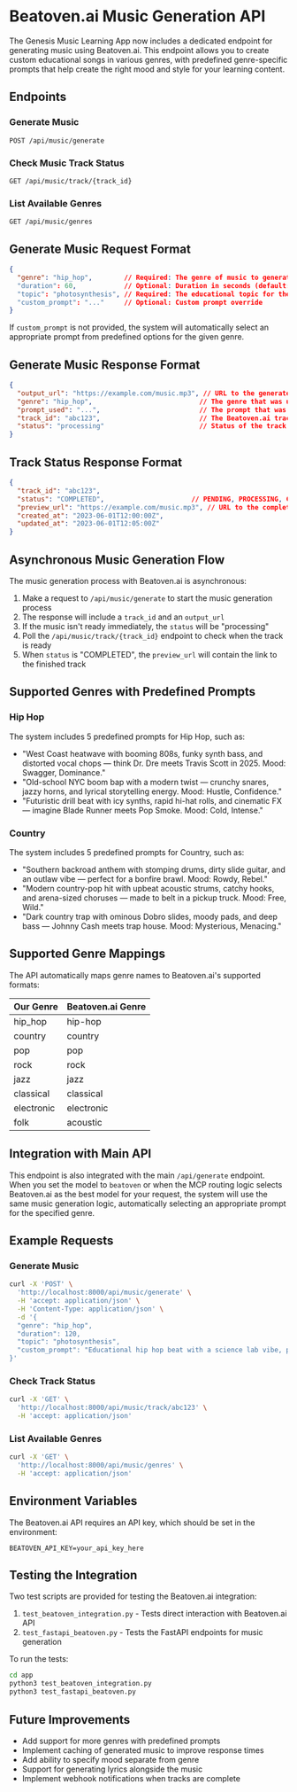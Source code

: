 # Beatoven.ai Music Generation API

The Genesis Music Learning App now includes a dedicated endpoint for generating music using Beatoven.ai. This endpoint allows you to create custom educational songs in various genres, with predefined genre-specific prompts that help create the right mood and style for your learning content.

## Endpoints

### Generate Music
```
POST /api/music/generate
```

### Check Music Track Status
```
GET /api/music/track/{track_id}
```

### List Available Genres
```
GET /api/music/genres
```

## Generate Music Request Format

```json
{
  "genre": "hip_hop",        // Required: The genre of music to generate
  "duration": 60,            // Optional: Duration in seconds (default: 60)
  "topic": "photosynthesis", // Required: The educational topic for the song
  "custom_prompt": "..."     // Optional: Custom prompt override
}
```

If `custom_prompt` is not provided, the system will automatically select an appropriate prompt from predefined options for the given genre.

## Generate Music Response Format

```json
{
  "output_url": "https://example.com/music.mp3", // URL to the generated music
  "genre": "hip_hop",                           // The genre that was used
  "prompt_used": "...",                         // The prompt that was used for generation
  "track_id": "abc123",                         // The Beatoven.ai track ID (if available)
  "status": "processing"                        // Status of the track (processing or completed)
}
```

## Track Status Response Format

```json
{
  "track_id": "abc123",
  "status": "COMPLETED",                      // PENDING, PROCESSING, COMPLETED, FAILED, ERROR
  "preview_url": "https://example.com/music.mp3", // URL to the completed track (if available)
  "created_at": "2023-06-01T12:00:00Z",
  "updated_at": "2023-06-01T12:05:00Z"
}
```

## Asynchronous Music Generation Flow

The music generation process with Beatoven.ai is asynchronous:

1. Make a request to `/api/music/generate` to start the music generation process
2. The response will include a `track_id` and an `output_url`
3. If the music isn't ready immediately, the `status` will be "processing"
4. Poll the `/api/music/track/{track_id}` endpoint to check when the track is ready
5. When `status` is "COMPLETED", the `preview_url` will contain the link to the finished track

## Supported Genres with Predefined Prompts

### Hip Hop

The system includes 5 predefined prompts for Hip Hop, such as:

- "West Coast heatwave with booming 808s, funky synth bass, and distorted vocal chops — think Dr. Dre meets Travis Scott in 2025. Mood: Swagger, Dominance."
- "Old-school NYC boom bap with a modern twist — crunchy snares, jazzy horns, and lyrical storytelling energy. Mood: Hustle, Confidence."
- "Futuristic drill beat with icy synths, rapid hi-hat rolls, and cinematic FX — imagine Blade Runner meets Pop Smoke. Mood: Cold, Intense."

### Country

The system includes 5 predefined prompts for Country, such as:

- "Southern backroad anthem with stomping drums, dirty slide guitar, and an outlaw vibe — perfect for a bonfire brawl. Mood: Rowdy, Rebel."
- "Modern country-pop hit with upbeat acoustic strums, catchy hooks, and arena-sized choruses — made to belt in a pickup truck. Mood: Free, Wild."
- "Dark country trap with ominous Dobro slides, moody pads, and deep bass — Johnny Cash meets trap house. Mood: Mysterious, Menacing."

## Supported Genre Mappings

The API automatically maps genre names to Beatoven.ai's supported formats:

| Our Genre | Beatoven.ai Genre |
|-----------|------------------|
| hip_hop   | hip-hop          |
| country   | country          |
| pop       | pop              |
| rock      | rock             |
| jazz      | jazz             |
| classical | classical        |
| electronic| electronic       |
| folk      | acoustic         |

## Integration with Main API

This endpoint is also integrated with the main `/api/generate` endpoint. When you set the model to `beatoven` or when the MCP routing logic selects Beatoven.ai as the best model for your request, the system will use the same music generation logic, automatically selecting an appropriate prompt for the specified genre.

## Example Requests

### Generate Music
```bash
curl -X 'POST' \
  'http://localhost:8000/api/music/generate' \
  -H 'accept: application/json' \
  -H 'Content-Type: application/json' \
  -d '{
  "genre": "hip_hop",
  "duration": 120,
  "topic": "photosynthesis",
  "custom_prompt": "Educational hip hop beat with a science lab vibe, perfect for memorizing plant biology concepts"
}'
```

### Check Track Status
```bash
curl -X 'GET' \
  'http://localhost:8000/api/music/track/abc123' \
  -H 'accept: application/json'
```

### List Available Genres
```bash
curl -X 'GET' \
  'http://localhost:8000/api/music/genres' \
  -H 'accept: application/json'
```

## Environment Variables

The Beatoven.ai API requires an API key, which should be set in the environment:

```
BEATOVEN_API_KEY=your_api_key_here
```

## Testing the Integration

Two test scripts are provided for testing the Beatoven.ai integration:

1. `test_beatoven_integration.py` - Tests direct interaction with Beatoven.ai API
2. `test_fastapi_beatoven.py` - Tests the FastAPI endpoints for music generation

To run the tests:
```bash
cd app
python3 test_beatoven_integration.py
python3 test_fastapi_beatoven.py
```

## Future Improvements

- Add support for more genres with predefined prompts
- Implement caching of generated music to improve response times
- Add ability to specify mood separate from genre
- Support for generating lyrics alongside the music
- Implement webhook notifications when tracks are complete